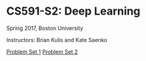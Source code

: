 # CS591-S2: Deep Learning

Spring 2017, Boston University

Instructors: Brian Kulis and Kate Saenko

[Problem Set 1](https://gist.github.com/MInner/eb6330a655a5c37b82e15d1c84fd4cd0)
[Problem Set 2](https://github.com/kunhe/cs591s2/blob/master/pset2.ipynb)
